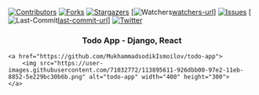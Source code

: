 <!--
*** Thanks for checking out one of my first django + react repos. If you want to contribute, 
*** notify me with opening issue here. I'll be so glad to hear that. Check my other repos, 
*** it'll be useful if you are a beginner, junior and middle developers. Thank you again one 
*** more time. 
-->


[![Contributors][contributors-shield]][contributors-url]
[![Forks][forks-shield]][forks-url]
[![Stargazers][stars-shield]][stars-url]
[![Watchers][watchers-shield][watchers-url]]
[![Issues][issues-shield]][issues-url]
[![Last-Commit][last-commit-shield][last-commit-url]]
[![Twitter][twitter-shield]][twitter-url]





<!-- Project Overview -->
<div >
    <h3 align="center">Todo App - Django, React</h3>

    
    <a href="https://github.com/MukhammadsodikIsmoilov/todo-app">
        <img src="https://user-images.githubusercontent.com/71032772/113895611-926dbb00-97e2-11eb-8852-5e229bc30b6b.png" alt="todo-app" width="400" height="300">
    </a>
</div>





<!-- MARKDOWN LINKS & IMAGES -->
<!-- https://www.markdownguide.org/basic-syntax/#reference-style-links -->
[contributors-shield]: https://img.shields.io/github/contributors/MukhammadsodikIsmoilov/todo-app?style=for-the-badge
[contributors-url]: https://github.com/MukhammadsodikIsmoilov/todo-app/graphs/contributors
[forks-shield]: https://img.shields.io/github/forks/MukhammadsodikIsmoilov/todo-app?style=for-the-badge
[forks-url]: https://github.com/MukhammadsodikIsmoilov/todo-app/network/members
[stars-shield]: https://img.shields.io/github/stars/MukhammadsodikIsmoilov/todo-app?style=for-the-badge
[stars-url]: https://github.com/MukhammadsodikIsmoilov/todo-app/stargazers
[watchers-shield]: https://img.shields.io/github/watchers/MukhammadsodikIsmoilov/todo-app?style=for-the-badge
[watchers-url]: https://github.com/MukhammadsodikIsmoilov/todo-app/watchers
[issues-shield]: https://img.shields.io/github/issues/MukhammadsodikIsmoilov/todo-app?style=for-the-badge
[issues-url]: https://github.com/MukhammadsodikIsmoilov/todo-app/issues
[last-commit-shield]: https://img.shields.io/github/last-commit/MukhammadsodikIsmoilov/todo-app?style=for-the-badge
[last-commit-url]: https://github.com/MukhammadsodikIsmoilov/todo-app/commit/master
[twitter-shield]: https://img.shields.io/twitter/url?label=Tweeter&logo=twitter&style=social&url=https%3A%2F%2Ftwitter.com%2Fcurious_333
[twitter-url]: https://twitter.com/curious_333

